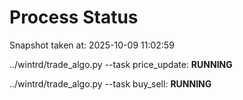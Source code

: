 # Process Status

Snapshot taken at: 2025-10-09 11:02:59

../wintrd/trade_algo.py --task price_update: **RUNNING**

../wintrd/trade_algo.py --task buy_sell: **RUNNING**

